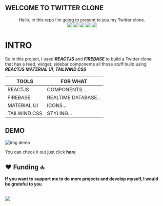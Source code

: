 ## WELCOME TO TWITTER CLONE

<p align="center">
Hello, in this repo I'm going to present to you my Twitter clone.
<br>

<img src="https://img.shields.io/badge/Twitter-1DA1F2?style=for-the-badge&logo=twitter&logoColor=white" />
<img src="https://img.shields.io/badge/React-20232A?style=for-the-badge&logo=react&logoColor=61DAFB" />
<img src="https://img.shields.io/badge/Material--UI-0081CB?style=for-the-badge&logo=material-ui&logoColor=white" />
<img src="https://img.shields.io/badge/Tailwind_CSS-38B2AC?style=for-the-badge&logo=tailwind-css&logoColor=white" />
<img src="https://img.shields.io/badge/firebase%20-%23039BE5.svg?&style=for-the-badge&logo=firebase"/>
</p>

# INTRO

So in this project, I used ***REACTJS*** and ***FIREBASE*** to build a Twitter clone that has a feed, widget, sidebar components all those  stuff build using ***REACTJS*** ***MATERIAL UI***, ***TAILWIND CSS*** 

|TOOLS| FOR WHAT |
|--|--|
|REACTJS|  COMPONENTS...|
|FIREBASE| REALTIME DATABASE...|
|MATERIAL UI| ICONS...|
|TAILWIND CSS| STYLING...|

## DEMO
![img demo](https://b.top4top.io/p_180460vk51.gif)

You can check it out just click **[here](https://twitter-clone-f6a3d.web.app/)**

## ❤ Funding 🔝
**If you want to support me to do more projects and develop myself, I would be grateful to you** 

<br>

<a href="https://ko-fi.com/b3ns44d" target="_blank">
<img src="https://img.shields.io/badge/Ko--fi-F16061?style=for-the-badge&logo=ko-fi&logoColor=white"/>
</a>
